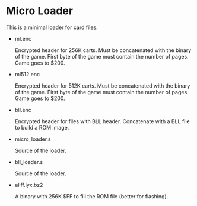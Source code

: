 # Micro Loader

This is a minimal loader for card files.

* ml.enc

  Encrypted header for 256K carts. Must be concatenated with the binary of the game.
  First byte of the game must contain the number of pages. Game goes to $200.

* ml512.enc

  Encrypted header for 512K carts. Must be concatenated with the binary of the game.
  First byte of the game must contain the number of pages. Game goes to $200.

* bll.enc

  Encrypted header for files with BLL header. Concatenate with a BLL file to build a ROM image.

* micro_loader.s

  Source of the loader.

* bll_loader.s

  Source of the loader.

* allff.lyx.bz2

  A binary with 256K $FF to fill the ROM file (better for flashing).
